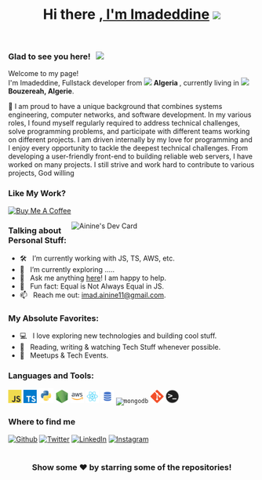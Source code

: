 <h1 align="center">Hi there ,<a href="https://www.blackcater.win/" target="_blank"> I'm Imadeddine</a> <img
src="https://github.com/blackcater/blackcater/raw/main/images/Hi.gif" height="32" /></h1>
<br />

### Glad to see you here! &nbsp; ![](https://visitor-badge.glitch.me/badge?page_id=iampavangandhi.iampavangandhi&style=flat-square&color=0088cc)

<p>Welcome to my page! </br> I'm Imadeddine, Fullstack developer from  <img src="https://cdn-icons-png.flaticon.com/512/9906/9906440.png" width="13"/>  <b> Algeria </b>, currently living in  <img src="https://cdn-icons-png.flaticon.com/512/9906/9906440.png" width="13"/>  <b>Bouzereah, Algerie</b>. </p>

🧠 I am proud to have a unique background that combines systems
engineering, computer networks, and software development. In my
various roles, I found myself regularly required to address technical
challenges, solve programming problems, and participate with different
teams working on different projects. I am driven internally by my love
for programming and I enjoy every opportunity to tackle the deepest
technical challenges. From developing a user-friendly front-end to
building reliable web servers, I have worked on many projects. I still
strive and work hard to contribute to various projects, God willing

### Like My Work?

<a href="https://dami-blog.vercel.app/" target="_blank"><img src="https://cdn.buymeacoffee.com/buttons/v2/default-yellow.png" alt="Buy Me A Coffee" height="60px" width="217px" ></a>

<img src="https://api.daily.dev/devcards/bd5ec23128c34193afe2dcd3a418ec98.png?r=16t" align="right"  width="375" alt="Ainine's Dev Card" />

### Talking about Personal Stuff:

- 🛠 &nbsp; I’m currently working with JS, TS, AWS, etc.
- 🚀 &nbsp; I’m currently exploring .....
- 💬 &nbsp; Ask me anything [here](https://github.com/Imad-Ainine/Imad-Ainine)! I am happy to help.
- 👾 &nbsp; Fun fact: Equal is Not Always Equal in JS.
- 📫 &nbsp; Reach me out: imad.ainine11@gmail.com.

### My Absolute Favorites:

- 💻 &nbsp; I love exploring new technologies and building cool stuff.
- 📰 &nbsp; Reading, writing & watching Tech Stuff whenever possible.
- 🍕 &nbsp; Meetups & Tech Events.

### Languages and Tools:

<code><img height="27" src="https://raw.githubusercontent.com/github/explore/80688e429a7d4ef2fca1e82350fe8e3517d3494d/topics/javascript/javascript.png" alt="javascript"></code>
<code><img height="27" src="https://raw.githubusercontent.com/github/explore/80688e429a7d4ef2fca1e82350fe8e3517d3494d/topics/typescript/typescript.png" alt="typescript"></code>
<code><img height="30" src="https://raw.githubusercontent.com/github/explore/80688e429a7d4ef2fca1e82350fe8e3517d3494d/topics/python/python.png" alt="python"></code>
<code><img height="27" src="https://raw.githubusercontent.com/github/explore/80688e429a7d4ef2fca1e82350fe8e3517d3494d/topics/nodejs/nodejs.png" alt="nodejs"></code>
<code><img height="27" src="https://raw.githubusercontent.com/github/explore/80688e429a7d4ef2fca1e82350fe8e3517d3494d/topics/aws/aws.png" alt="aws"></code>
<code><img height="27" src="https://raw.githubusercontent.com/github/explore/80688e429a7d4ef2fca1e82350fe8e3517d3494d/topics/react/react.png" alt="react"></code>
<code><img height="27" src="https://raw.githubusercontent.com/github/explore/80688e429a7d4ef2fca1e82350fe8e3517d3494d/topics/sql/sql.png" alt="sql"></code>
<code><img height="27" src="https://encrypted-tbn0.gstatic.com/images?q=tbn%3AANd9GcSTTzPAw-55ssm1Im594xYZ9eRQu2JylrkYLg&usqp=CAU" alt="mongodb"></code>
<code><img height="27" src="https://raw.githubusercontent.com/devicons/devicon/master/icons/git/git-original.svg" alt="git"></code>
<code><img height="27" src="https://raw.githubusercontent.com/github/explore/80688e429a7d4ef2fca1e82350fe8e3517d3494d/topics/terminal/terminal.png" alt="terminal"></code>

###  Where to find me 

<p>
  <a href="https://github.com/Imad-Ainine/Imad-Ainine" target="_blank"><img alt="Github" src="https://cdn-icons-png.flaticon.com/512/2111/2111432.png" width="40" style="margin-right:"10px""/></a> 
  <a href="https://twitter.com/imad_ainine" target="_blank"><img alt="Twitter" src="https://cdn-icons-png.flaticon.com/512/3670/3670151.png" width="40"/></a>
  <a href="https://www.linkedin.com/in/imadeddine-ainine/" target="_blank"><img alt="LinkedIn" src="https://cdn-icons-png.flaticon.com/512/4494/4494497.png" width="40"/></a>
  <a href="https://www.instagram.com/imad_ainine/" target="_blank"><img alt="Instagram" src="https://cdn-icons-png.flaticon.com/512/3955/3955024.png" width="40"/></a>
</p>

#

<div align="center">

### Show some ❤️ by starring some of the repositories!

</div>

